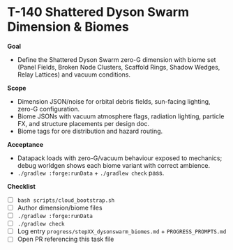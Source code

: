 # T-140 Shattered Dyson Swarm Dimension & Biomes

**Goal**

- Define the Shattered Dyson Swarm zero-G dimension with biome set (Panel Fields, Broken Node Clusters, Scaffold Rings, Shadow Wedges, Relay Lattices) and vacuum conditions.

**Scope**

- Dimension JSON/noise for orbital debris fields, sun-facing lighting, zero-G configuration.
- Biome JSONs with vacuum atmosphere flags, radiation lighting, particle FX, and structure placements per design doc.
- Biome tags for ore distribution and hazard routing.

**Acceptance**

- Datapack loads with zero-G/vacuum behaviour exposed to mechanics; debug worldgen shows each biome variant with correct ambience.
- `./gradlew :forge:runData` + `./gradlew check` pass.

**Checklist**

- [ ] `bash scripts/cloud_bootstrap.sh`
- [ ] Author dimension/biome files
- [ ] `./gradlew :forge:runData`
- [ ] `./gradlew check`
- [ ] Log entry `progress/stepXX_dysonswarm_biomes.md` + `PROGRESS_PROMPTS.md`
- [ ] Open PR referencing this task file
